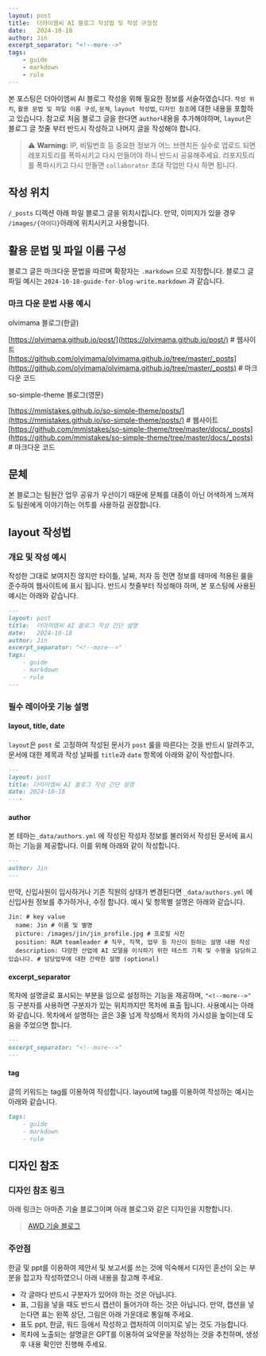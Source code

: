 ```yaml
---
layout: post
title:  더아이엠씨 AI 블로그 작성법 및 작성 규정정
date:   2024-10-18
author: Jin
excerpt_separator: "<!--more-->"
tags:
    - guide
    - markdown
    - rule
---
```


본 포스팅은 더아이엠씨 AI 블로그 작성을 위해 필요한 정보를 서술하였습니다. `작성 위치`, `활용 문법 및 파일 이름 구성`, `문체`, `layout 작성법`, `디자인 참조`에 대한 내용을 포함하고 있습니다. 참고로 처음 블로그 글을 한다면 `author`내용을 추가해야하며, `layout`은 블로그 글 첫줄 부터 반드시 작성하고 나머지 글을 작성해야 합니다.

<!--more-->

> ⚠️ **Warning:** IP, 비밀번호 등 중요한 정보가 어느 브랜치든 실수로 업로드 되면 레포지토리를 폭파시키고 다시 만들어야 하니 반드시 공유해주세요. 리포지토리를 폭파시키고 다시 만들면 `collaborator` 초대 작업만 다시 하면 됩니다.

## 작성 위치
`/_posts` 디렉션 아래 파일 블로그 글을 위치시킵니다. 만약, 이미지가 있을 경우 `/images/{아이디}`아래에 위치시키고 사용합니다.

## 활용 문법 및 파일 이름 구성
블로그 글은 마크다운 문법을 따르며 확장자는 `.markdown` 으로 지정합니다. 블로그 글 파일 예시는 `2024-10-18-guide-for-blog-write.markdown` 과 같습니다.

### 마크 다운 문법 사용 예시 
olvimama 블로그(한글)
  
[https://olvimama.github.io/post/](https://olvimama.github.io/post/) # 웹사이트<br>
[https://github.com/olvimama/olvimama.github.io/tree/master/_posts](https://github.com/olvimama/olvimama.github.io/tree/master/_posts) # 마크다운 코드

so-simple-theme 블로그(영문) 

[https://mmistakes.github.io/so-simple-theme/posts/](https://mmistakes.github.io/so-simple-theme/posts/) # 웹사이트<br>
[https://github.com/mmistakes/so-simple-theme/tree/master/docs/_posts](https://github.com/mmistakes/so-simple-theme/tree/master/docs/_posts) # 마크다운 코드

## 문체
본 블로그는 팀원간 업무 공유가 우선이기 때문에 문체를 대중이 아닌 어색하게 느껴져도 팀원에게 이야기하는 어투를 사용하길 권장합니다. 

## layout 작성법
### 개요 및 작성 예시
작성한 그대로 보여지진 않지만 타이틀, 날짜, 저자 등 전면 정보를 테마에 적용된 룰을 준수하여 웹사이트에 표시 됩니다. 반드시 첫줄부터 작성해야 하며, 본 포스팅에 사용된 예시는 아래와 같습니다.

```md
---
layout: post
title:  더아이엠씨 AI 블로그 작성 간단 설명
date:   2024-10-18
author: Jin
excerpt_separator: "<!--more-->"
tags:
    - guide
    - markdown
    - rule
---
```

### 필수 레이아웃 기능 설명
#### layout, title, date
`layout`은 `post` 로 고정하여 작성된 문서가 `post` 룰을 따른다는 것을 반드시 알려주고, 문서에 대한 제목과 작성 날짜를 `title`과 `date` 항목에 아래와 같이 작성합니다. 

```md
---
layout: post
title: 더아이엠씨 AI 블로그 작성 간단 설명
date: 2024-10-18
----
```

#### author
본 테마는`_data/authors.yml` 에 작성된 작성자 정보를 불러와서 작성된 문서에 표시하는 기능을 제공합니다. 이를 위해 아래와 같이 작성합니다.

```md
---
author: Jin
---
```

만약, 신입사원이 입사하거나 기존 직원의 상태가 변경된다면 `_data/authors.yml` 에 신입사원 정보를 추가하거나, 수정 합니다. 예시 및 항목별 설명은 아래와 같습니다.
```
Jin: # key value
  name: Jin # 이름 및 별명
  picture: /images/jin/jin_profile.jpg # 프로필 사진
  position: R&M teamleader # 직무, 직책, 업무 등 자신이 원하는 설명 내용 작성
  description: 다양한 산업에 AI 모델을 이식하기 위한 테스트 기획 및 수행을 담당하고 있습니다. # 담당업무에 대한 간략한 설명 (optional)

```

#### excerpt_separator
목차에 설명글로 표시되는 부분을 임으로 설정하는 기능을 제공하며, `"<!--more-->"` 등 구분자를 사용하면 구분자가 있는 위치까지만 목차에 표출 됩니다. 사용예시는 아래와 같습니다. 목차에서 설명하는 글은 3줄 넘게 작성해서 목차의 가시성을 높이는데 도움을 주었으면 합니다.

```md
---
excerpt_separator: "<!--more-->"
---
```

#### tag
글의 키워드는 tag를 이용하여 작성합니다. layout에 tag를 이용하여 작성하는 예시는 아래와 같습니다.

```md
tags:
    - guide
    - markdown
    - rule
```

## 디자인 참조
### 디자인 참조 링크
아래 링크는 아마존 기술 블로그이며 아래 블로그와 같은 디자인을 지향합니다.

> [AWD 기술 블로그](https://aws.amazon.com/ko/blogs/tech/)

### 주안점
한글 및 ppt를 이용하여 제안서 및 보고서를 쓰는 것에 익숙해서 디자인 혼선이 오는 부분을 잡고자 작성하였으니 아래 내용을 참고해 주세요.
- 각 글마다 반드시 구분자가 있어야 하는 것은 아닙니다.
- 표, 그림을 넣을 때도 반드시 캡션이 들어가야 하는 것은 아닙니다. 만약, 캡션을 넣는다면 표는 왼쪽 상단, 그림은 아래 가운데로 통일해 주세요.
- 표도 ppt, 한글, 워드 등에서 작성하고 캡처하여 이미지로 넣는 것도 가능합니다.
- 목차에 노출되는 설명글은 GPT를 이용하여 요약문을 작성하는 것을 추천하며, 생성 후 내용 확인만 진행해 주세요.
